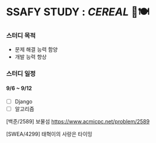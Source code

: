 # SSAFY STUDY : *CEREAL* 🥣🍽

### 스터디 목적

- 문제 해결 능력 함양
- 개발 능력 향상



### 스터디 일정

#### 9/6 ~ 9/12

- [ ] Django
- [ ] 알고리즘

[백준/2589] 보물섬 https://www.acmicpc.net/problem/2589

[SWEA/4299] 태혁이의 사랑은 타이밍
